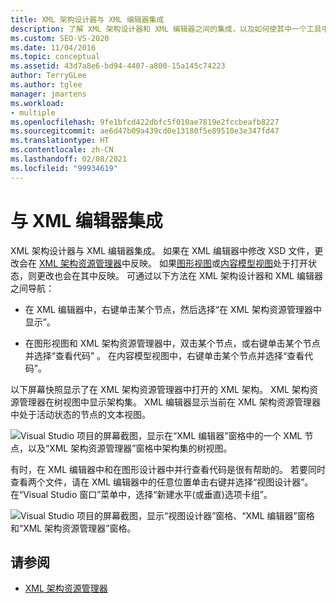 ```yaml
---
title: XML 架构设计器与 XML 编辑器集成
description: 了解 XML 架构设计器和 XML 编辑器之间的集成，以及如何使其中一个工具中进行的更改在另一个工具中反映。
ms.custom: SEO-VS-2020
ms.date: 11/04/2016
ms.topic: conceptual
ms.assetid: 43d7a8e6-bd94-4407-a800-15a145c74223
author: TerryGLee
ms.author: tglee
manager: jmartens
ms.workload:
- multiple
ms.openlocfilehash: 9fe1bfcd422dbfc5f010ae7819e2fccbeafb8227
ms.sourcegitcommit: ae6d47b09a439cd0e13180f5e89510e3e347fd47
ms.translationtype: HT
ms.contentlocale: zh-CN
ms.lasthandoff: 02/08/2021
ms.locfileid: "99934619"
---
```

# <a name="integration-with-xml-editor"></a>与 XML 编辑器集成

XML 架构设计器与 XML 编辑器集成。 如果在 XML 编辑器中修改 XSD 文件，更改会在 [XML 架构资源管理器](../xml-tools/xml-schema-explorer.md)中反映。 如果[图形视图](../xml-tools/graph-view.md)或[内容模型视图](../xml-tools/content-model-view.md)处于打开状态，则更改也会在其中反映。 可通过以下方法在 XML 架构设计器和 XML 编辑器之间导航：

- 在 XML 编辑器中，右键单击某个节点，然后选择“在 XML 架构资源管理器中显示”。

- 在图形视图和 XML 架构资源管理器中，双击某个节点，或右键单击某个节点并选择“查看代码” 。 在内容模型视图中，右键单击某个节点并选择“查看代码”。

以下屏幕快照显示了在 XML 架构资源管理器中打开的 XML 架构。 XML 架构资源管理器在树视图中显示架构集。 XML 编辑器显示当前在 XML 架构资源管理器中处于活动状态的节点的文本视图。

![Visual Studio 项目的屏幕截图，显示在“XML 编辑器”窗格中的一个 XML 节点，以及“XML 架构资源管理器”窗格中架构集的树视图。](../xml-tools/media/xsddesignerwithxmleditor.gif)

有时，在 XML 编辑器中和在图形设计器中并行查看代码是很有帮助的。 若要同时查看两个文件，请在 XML 编辑器中的任意位置单击右键并选择“视图设计器”。 在“Visual Studio 窗口”菜单中，选择“新建水平(或垂直)选项卡组”。

![Visual Studio 项目的屏幕截图，显示“视图设计器”窗格、“XML 编辑器”窗格和“XML 架构资源管理器”窗格。](../xml-tools/media/xsddesignerwithxmleditorandcmv.gif)

## <a name="see-also"></a>请参阅

- [XML 架构资源管理器](../xml-tools/xml-schema-explorer.md)
